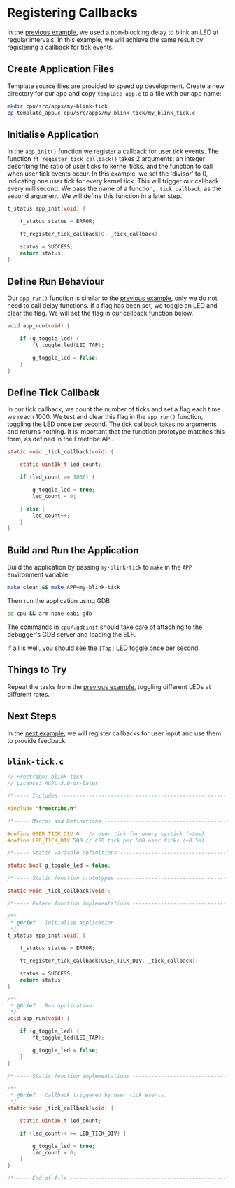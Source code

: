 # Registering Callbacks

In the [previous example](essential-functions.md), we used a non-blocking delay
to blink an LED at regular intervals. In this example, we will achieve the same
result by registering a callback for tick events.

## Create Application Files

Template source files are provided to speed up development. Create a new
directory for our app and copy `template_app.c` to a file with our app name:

```bash
mkdir cpu/src/apps/my-blink-tick
cp template_app.c cpu/src/apps/my-blink-tick/my_blink_tick.c
```

## Initialise Application

In the `app_init()` function we register a callback for user tick events. The
function `ft_register_tick_callback()` takes 2 arguments: an integer describing
the ratio of user ticks to kernel ticks, and the function to call when user tick
events occur. In this example, we set the 'divisor' to 0, indicating one user
tick for every kernel tick. This will trigger our callback every millisecond. We
pass the name of a function, `_tick_callback`, as the second argument. We will
define this function in a later step.

```c
t_status app_init(void) {

    t_status status = ERROR;

    ft_register_tick_callback(0, _tick_callback);

    status = SUCCESS;
    return status;
}
```

## Define Run Behaviour

Our `app_run()` function is similar to the
[previous example](essential-functions.md), only we do not need to call delay
functions. If a flag has been set, we toggle an LED and clear the flag. We will
set the flag in our callback function below.

```c
void app_run(void) {

    if (g_toggle_led) {
        ft_toggle_led(LED_TAP);

        g_toggle_led = false;
    }
}
```

## Define Tick Callback

In our tick callback, we count the number of ticks and set a flag each time we
reach 1000. We test and clear this flag in the `app_run()` function, toggling
the LED once per second. The tick callback takes no arguments and returns
nothing. It is important that the function prototype matches this form, as
defined in the Freetribe API.

```c
static void _tick_callback(void) {

    static uint16_t led_count;

    if (led_count >= 1000) {

        g_toggle_led = true;
        led_count = 0;

    } else {
        led_count++;
    }
}
```

## Build and Run the Application

Build the application by passing `my-blink-tick` to `make` in the `APP`
environment variable:

```bash
make clean && make APP=my-blink-tick
```

Then run the application using GDB:

```bash
cd cpu && arm-none-eabi-gdb
```

The commands in `cpu/.gdbinit` should take care of attaching to the debugger's
GDB server and loading the ELF.

If all is well, you should see the `[Tap]` LED toggle once per second.

## Things to Try

Repeat the tasks from the [previous example](essential-functions.md), toggling
different LEDs at different rates.

## Next Steps

In the [next example](user-input.md), we will register callbacks for user input
and use them to provide feedback.

## `blink-tick.c`

```c
// Freetribe: blink-tick
// License: AGPL-3.0-or-later

/*----- Includes -----------------------------------------------------*/

#include "freetribe.h"

/*----- Macros and Definitions ---------------------------------------*/

#define USER_TICK_DIV 0   // User tick for every systick (~1ms).
#define LED_TICK_DIV 500 // LED tick per 500 user ticks (~0.5s).

/*----- Static variable definitions ----------------------------------*/

static bool g_toggle_led = false;

/*----- Static function prototypes -----------------------------------*/

static void _tick_callback(void);

/*----- Extern function implementations ------------------------------*/

/**
 * @brief   Initialise application.
 */
t_status app_init(void) {

    t_status status = ERROR;

    ft_register_tick_callback(USER_TICK_DIV, _tick_callback);

    status = SUCCESS;
    return status
}

/**
 * @brief   Run application.
 */
void app_run(void) {

    if (g_toggle_led) {
        ft_toggle_led(LED_TAP);

        g_toggle_led = false;
    }
}

/*----- Static function implementations ------------------------------*/

/**
 * @brief   Callback triggered by user tick events.
 */
static void _tick_callback(void) {

    static uint16_t led_count;

    if (led_count++ >= LED_TICK_DIV) {

        g_toggle_led = true;
        led_count = 0;
    }
}

/*----- End of file --------------------------------------------------*/
```
